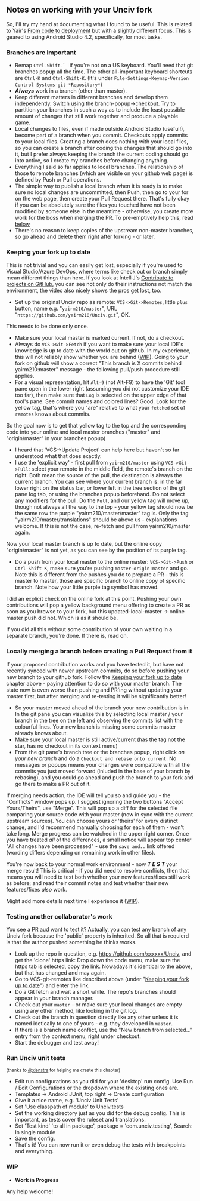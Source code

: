## Notes on working with your Unciv fork
So, I'll try my hand at documenting what I found to be useful.
This is related to Yair's [From code to deployment](https://github.com/yairm210/Unciv/wiki/From-code-to-deployment) but with a slightly different focus. This is geared to using Android Studio 4.2, specifically, for most tasks.

### Branches are important
* Remap ``Ctrl-Shift-` `` if you're not on a US keyboard. You'll need that git branches popup all the time. The other all-important keyboard shortcuts are `Ctrl-K` and `Ctrl-Shift-K`.
(It's under `File-Settings-Keymap-Version Control Systems-git-*Repository*`)
* ***Always*** work in a branch (other than master).
* Keep different matters in different branches and develop them independently. Switch using the branch-popup->checkout. Try to partition your branches in such a way as to include the least possible amount of changes that still work together and produce a playable game.
* Local changes to files, even if made outside Android Studio (useful!), become part of a branch when you commit. Checkouts apply commits to your local files. Creating a branch does nothing with your local files, so you can create a branch after coding the changes that should go into it, but I prefer always keeping the branch the current coding should go into active, so I create my branches before changing anything.
* Everything I said so far applies to local branches. The relationship of those to remote branches (which are visible on your github web page) is defined by Push or Pull operations.
* The simple way to publish a local branch when it is ready is to make sure no local changes are uncommitted, then Push, then go to your for on the web page, then create your Pull Request there. That's fully okay if you can be absolutely sure the files you touched have not been modified by someone else in the meantime - otherwise, you create more work for the boss when merging the PR. To pre-emptively help this, read [below](#keeping-your-fork-up-to-date)
* There's no reason to keep copies of the upstream non-master branches, so go ahead and delete them right after forking - or later.

### Keeping your fork up to date
This is not trivial and you can easily get lost, especially if you're used to Visual Studio/Azure DevOps, where terms like check out or branch simply mean different things than here. If you look at IntelliJ's [Contribute to projects on GitHub](https://www.jetbrains.com/help/idea/2021.1/contribute-to-projects.html), you can see not only do their instructions not match the environment, the video also nicely shows the pros get lost, too.

* Set up the original Unciv repo as remote:
`VCS->Git->Remotes`, little `plus` button, name e.g. "`yairm210/master`", URL "`https://github.com/yairm210/Unciv.git`", OK.

This needs to be done only once.

* Make sure your local master is marked current. If not, do a checkout.
* Always do `VCS->Git->Fetch` if you want to make sure your local IDE's knowledge is up to date with the world out on github. In my experience, this will not reliably show whether you are behind ([WIP](#wip)). Going to your fork on github will show a correct "This branch is X commits behind yairm210:master" message - the following pull/push procedure still applies.
* For a visual representation, hit `Alt-9` (not Alt-F9) to have the 'Git' tool pane open in the lower right (assuming you did not customize your IDE too far), then make sure that `Log` is selected on the upper edge of that tool's pane. See commit names and colored lines? Good. Look for the yellow tag, that's where you "are" relative to what your `fetched` set of `remotes` knows about commits.

So the goal now is to get that yellow tag to the top and the corresponding code into your online and local master branches ("master" and "origin/master" in your branches popup)

* I heard that 'VCS->Update Project' can help here but haven't so far understood what that does exactly.
* I use the 'explicit way' - first pull from `yairm210/master` using `VCS->Git->Pull`: select your remote in the middle field, the remote's branch on the right. Both mean the source of the pull, the destination is always the current branch. You can see where your current branch is: in the far lower right on the status bar, or lower left in the tree section of the git pane log tab, or using the branches popup beforehand. Do not select any modifiers for the pull. Do the `Pull`, and our yellow tag will move up, though not always all the way to the top - your yellow tag should now be the same row the purple "yairm210/master/master" tag is. Only the tag "yairm210/master/translations" should be above us - explanations welcome. If this is not the case, re-fetch and pull from yairm210/master again.

Now your local master branch is up to date, but the online copy "origin/master" is not yet, as you can see by the position of its purple tag.

* Do a push from your local master to the online master: `VCS->Git->Push` or `Ctrl-Shift-K`, make sure you're pushing `master→origin:master` and go. Note this is different from the pushes you do to prepare a PR - this is master to master, those are specific branch to online copy of specific branch. Note how your little purple tag symbol has moved.

I did an explicit check on the online fork at this point. Pushing your own contributions will pop a yellow background menu offering to create a PR as soon as you browse to your fork, but this updated-local-master -> online master push did not. Which is as it should be.

If you did all this without some contribution of your own waiting in a separate branch, you're done. If there is, read on.

### Locally merging a branch before creating a Pull Request from it
If your proposed contribution works and you have tested it, but have not recently synced with newer upstream commits, do so before pushing your new branch to your github fork. Follow the [Keeping your fork up to date](#keeping-your-fork-up-to-date) chapter above - paying attention to do so with your master branch. The state now is even worse than pushing and PR'ing without updating your master first, but after merging and re-testing it will be significantly better!

* So your master moved ahead of the branch your new contribution is in. In the git pane you can visualize this by selecting local master / your branch in the tree on the left and observing the commits list with the colourful lines. Your new branch is missing some commits master already knows about.
* Make sure your local master is still active/current (has the tag not the star, has no checkout in its context menu)
* From the git pane's branch tree or the branches popup, right click *on your new branch* and do a `Checkout and rebase onto current`. No messages or popups means your changes were compatible with all the commits you just moved forward (inluded in the base of your branch by rebasing), and you could go ahead and push the branch to your fork and go there to make a PR out of it. 

If merging needs action, the IDE will tell you so and guide you - the "Conflicts" window pops up. I suggest ignoring the two buttons "Accept Yours/Theirs", use "Merge". This will pop up a diff for the selected file comparing your source code with your master (now in sync with the current upstream sources). You can choose yours or 'theirs' for every distinct change, and I'd recommend manually choosing for each of them - won't take long. Merge progress can be watched in the upper right corner. Once you have treated _all_ of the differences, a small notice will appear top center "All changes have been processed" - use the `save and..` link offered (wording differs depending on remaining work in other files).

You're now back to your normal work environment - now ***T E S T*** your merge result! This is critical - if you did need to resolve conflicts, then that means you will need to test both whether your new features/fixes still work as before; and read their commit notes and test whether their new features/fixes _also_ work.

Might add more details next time I experience it ([WIP](#wip)).

### Testing another collaborator's work
You see a PR aud want to test it? Actually, you can test any branch of any Unciv fork because the 'public' property is inherited. So all that is requierd is that the author pushed something he thinks works.
- Look up the repo in question, e.g. https://github.com/xxxxxx/Unciv, and get the 'clone' https link: Drop down the code menu, make sure the https tab is selected, copy the link. Nowadays it's identical to the above, but that has changed and may again.
- Go to VCS-git-remotes like described above (under "[Keeping your fork up to date](#keeping-your-fork-up-to-date)") and enter the link.
- Do a Git fetch and wait a short while. The repo's branches should appear in your branch manager.
- Check out your `master` - or make sure your local changes are empty using any other method, like looking in the git log.
- Check out the branch in question directly like any other unless it is named idetically to one of yours - e.g. they developed in `master`.
- If there is a branch name conflict, use the "New branch from selected..." entry from the context menu, right under checkout.
- Start the debugger and test away!

### Run Unciv unit tests
<sub>(thanks to <a href="https://github.com/xlenstra">@xlenstra</a> for helping me create this chapter)</sub>
- Edit run configurations as you did for your 'desktop' run config. Use Run / Edit Configurations or the dropdown where the existing ones are.
- Templates -> Android JUnit, top right -> Create configuration
- Give it a nice name, e.g. 'Unciv Unit Tests'
- Set 'Use classpath of module' to Unciv.tests
- Set the working directory just as you did for the debug config. This is important, as tests cover the ruleset and translations.
- Set 'Test kind' 'to all in package', package = 'com.unciv.testing', Search: In single module
- Save the config.
- That's it! You can now run it or even debug the tests with breakpoints and everything.

### WIP
* **Work in Progress**

Any help welcome!
